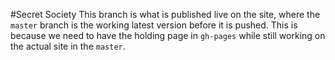 #Secret Society
This branch is what is published live on the site, where the `master` branch is the working latest version before it is pushed. This is because we need to have the holding page in `gh-pages` while still working on the actual site in the `master`.
